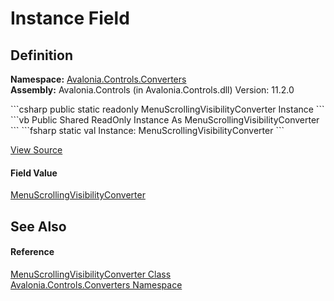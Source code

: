 # Instance Field




## Definition
**Namespace:** <a href="N_Avalonia_Controls_Converters">Avalonia.Controls.Converters</a>  
**Assembly:** Avalonia.Controls (in Avalonia.Controls.dll) Version: 11.2.0

<Tabs groupId="api-code-preview">
<TabItem value="csharp" label="C#">
```csharp
public static readonly MenuScrollingVisibilityConverter Instance
```
</TabItem>
<TabItem value="vb" label="VB">
```vb
Public Shared ReadOnly Instance As MenuScrollingVisibilityConverter
```
</TabItem>
<TabItem value="fsharp" label="F#">
```fsharp
static val Instance: MenuScrollingVisibilityConverter
```
</TabItem>
</Tabs>



<a href="https://github.com/AvaloniaUI/Avalonia/tree/master/src/Avalonia.Controls/Converters/MenuScrollingVisibilityConverter.cs" title="View the source code">View Source</a>



#### Field Value
<a href="T_Avalonia_Controls_Converters_MenuScrollingVisibilityConverter">MenuScrollingVisibilityConverter</a>

## See Also


#### Reference
<a href="T_Avalonia_Controls_Converters_MenuScrollingVisibilityConverter">MenuScrollingVisibilityConverter Class</a>  
<a href="N_Avalonia_Controls_Converters">Avalonia.Controls.Converters Namespace</a>  

